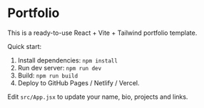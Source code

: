 # Portfolio

This is a ready-to-use React + Vite + Tailwind portfolio template.

Quick start:

1. Install dependencies: `npm install`
2. Run dev server: `npm run dev`
3. Build: `npm run build`
4. Deploy to GitHub Pages / Netlify / Vercel.

Edit `src/App.jsx` to update your name, bio, projects and links.
